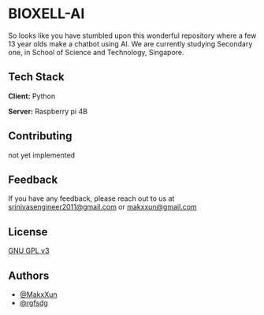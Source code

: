 
# BIOXELL-AI
So looks like you have stumbled upon this wonderful repository where a few 13 year olds make a chatbot using AI. We are currently studying Secondary one, in School of Science and Technology, Singapore.



## Tech Stack

**Client:** Python

**Server:** Raspberry pi 4B

## Contributing

not yet implemented

## Feedback

If you have any feedback, please reach out to us at srinivasengineer2011@gmail.com
or makxxun@gmail.com

## License

[GNU GPL v3](https://choosealicense.com/licenses/gpl-3.0/)


## Authors

- [@MakxXun](https://github.com/MakxXun)
- [@rgfsdg](https://github.com/rgfsdg)

